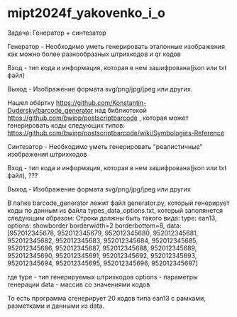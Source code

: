 # mipt2024f_yakovenko_i_o

Задача: Генератор + синтезатор

Генератор - Необходимо уметь генерировать эталонные изображения как можно более разнообразных штрихкодов и qr кодов

Вход - тип кода и информация, которая в нем зашифрована(json или txt файл)

Выход - Изображение формата svg/png/jpg/jpeg или других.

Нашел обёртку https://github.com/Konstantin-Dudersky/barcode_generator над библиотекой https://github.com/bwipp/postscriptbarcode , которая может генерировать коды следующих типов: https://github.com/bwipp/postscriptbarcode/wiki/Symbologies-Reference

Синтезатор - Необходимо уметь генерировать "реалистичные" изображения штрихкодов

Вход - тип кода и информация, которая в нем зашифрована(json или txt файл), ???

Выход - Изображение формата svg/png/jpg/jpeg или других



В папке barcode_generator лежит файл generator.py, который генерирует коды по данным из файла types_data_options.txt, который заполянется следующим образом:
Строки должны быть такого вида:
type: ean13, options: showborder borderwidth=2 borderbottom=8, data: [952012345678, 952012345679, 952012345680, 952012345681, 952012345682, 952012345683, 952012345684, 952012345685, 952012345686, 952012345687, 952012345688, 952012345689, 952012345690, 952012345691, 952012345692, 952012345693, 952012345694, 952012345695, 952012345696, 952012345697]

где type - тип генерируемых штрихкодов
options - параметры генерации
data - массив со значениями кодов

То есть программа сгенерирует 20 кодов типа ean13 c рамками, разметками и данными из data.
